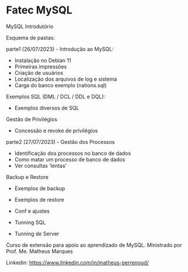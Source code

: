 # Fatec MySQL
MySQL Introdutório

Esquema de pastas:

parte1 (26/07/2023) - Introdução ao MySQL:
- Instalação no Debian 11
- Primeiras impressões
- Criação de usuários
- Localização dos arquivos de log e sistema
- Carga do banco exemplo (nations.sql)

Exemplos SQL (DML / DCL / DDL e DQL):
- Exemplos diversos de SQL

Gestão de Privilégios
- Concessão e revoke de privilégios

parte2 (27/07/2023) - Gestão dos Processos
- Identificação dos processos no banco de dados
- Como matar um processo de banco de dados
- Ver consultas 'lentas'

Backup e Restore
- Exemplos de backup
- Exemplos de restore

- Conf e ajustes
- Tunning SQL
- Tunning de Server

Curso de extensão para apoio ao aprendizado de MySQL.
Ministrado por Prof. Me. Matheus Marques

Linkedin: https://www.linkedin.com/in/matheus-perrenoud/
